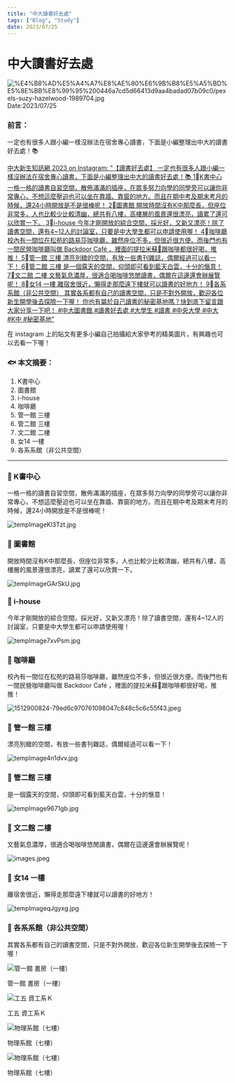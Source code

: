```yaml
---
title: "中大讀書好去處"
tags: ["Blog", "Study"]
date: 2023/07/25
---
```

# 中大讀書好去處
![%E4%B8%AD%E5%A4%A7%E8%AE%80%E6%9B%B8%E5%A5%BD%E5%8E%BB%E8%99%95%200446a7cd5d66413d9aa4badad07b09c0/pexels-suzy-hazelwood-1989704.jpg](https://github.com/NCU-FRESH/2024-blog/blob/main/%E4%B8%AD%E5%A4%A7%E8%AE%80%E6%9B%B8%E5%A5%BD%E5%8E%BB%E8%99%95/pexels-suzy-hazelwood-1989704.jpg?raw=true)
Date:2023/07/25

### 前言：

一定也有很多人跟小編一樣沒辦法在宿舍專心讀書，下面是小編整理出中大的讀書好去處！📚

[中大新生知訊網 2023 on Instagram: "【讀書好去處】 一定也有很多人跟小編一樣沒辦法在宿舍專心讀書，下面是小編整理出中大的讀書好去處！📚  1⃣️K書中心     一格一格的讀書自習空間，散佈滿滿的插座，在眾多努力向學的同學旁可以讓你非常專心，不想這麼壓迫也可以坐在靠牆、靠窗的地方。而且在期中考及期末考月的時候，還24小時開放是不是很棒呢！   2⃣️圖書館     開放時間沒有K中那麼長，但座位非常多，人也比較少比較清幽，總共有八樓，高樓層的風景還很漂亮，讀累了還可以欣賞一下。   3⃣️i-house     今年才剛開放的綜合空間，採光好，又新又漂亮！除了讀書空間，還有4~12人的討論室，只要是中大學生都可以申請使用喔！   4⃣️咖啡廳     校內有一間位在松苑的路易莎咖啡廳，雖然座位不多，但很近很方便。而後門也有一間民營咖啡廳叫做 Backdoor Café ，裡面的提拉米蘇🍰跟咖啡都很好喝，推推！   5⃣️管一館 三樓     漂亮別緻的空間，有放一些書刊雜誌，偶爾經過可以看一下！   6⃣️管二館 三樓     是一個露天的空間，仰頭即可看到藍天白雲，十分的愜意！   7⃣️文二館 二樓     文藝氣息濃厚，很適合喝咖啡悠閒讀書，偶爾在這邊還會辦展覽呢！   8⃣️女14 一樓     離宿舍很近，懶得走那麼遠下樓就可以讀書的好地方！   9⃣️各系系館（非公共空間）     其實各系都有自己的讀書空間，只是不對外開放，歡迎各位新生開學後去探險一下喔！  你也有屬於自己讀書的秘密基地嗎？快到底下留言跟大家分享一下吧！  #中大圖書館 #讀書好去處 #大學生 #讀書 #中央大學 #中大 #K中 #秘密基地"](https://www.instagram.com/p/Cu84aSXrWl-/?utm_source=ig_web_copy_link&igshid=MzRlODBiNWFlZA==)

在 instagram 上的貼文有更多小編自己拍攝給大家參考的精美圖片，有興趣也可以去看一下喔！

### 🐟 本文摘要：

1. K書中心
2. 圖書館
3. i-house
4. 咖啡廳
5. 管一館 三樓
6. 管二館 三樓
7. 文二館 二樓
8. 女14 一樓
9. 各系系館（非公共空間）

---

### 📖 K書中心

一格一格的讀書自習空間，散佈滿滿的插座，在眾多努力向學的同學旁可以讓你非常專心，不想這麼壓迫也可以坐在靠牆、靠窗的地方。而且在期中考及期末考月的時候，還24小時開放是不是很棒呢！

![tempImageKl3Tzt.jpg](https://github.com/NCU-FRESH/2024-blog/blob/main/%E4%B8%AD%E5%A4%A7%E8%AE%80%E6%9B%B8%E5%A5%BD%E5%8E%BB%E8%99%95/tempImageKl3Tzt.jpg?raw=true)

### 📖 圖書館

開放時間沒有K中那麼長，但座位非常多，人也比較少比較清幽，總共有八樓，高樓層的風景還很漂亮，讀累了還可以欣賞一下。

![tempImageGArSkU.jpg](https://github.com/NCU-FRESH/2024-blog/blob/main/%E4%B8%AD%E5%A4%A7%E8%AE%80%E6%9B%B8%E5%A5%BD%E5%8E%BB%E8%99%95/tempImageGArSkU.jpg?raw=true)

### 📖 i-house

今年才剛開放的綜合空間，採光好，又新又漂亮！除了讀書空間，還有4~12人的討論室，只要是中大學生都可以申請使用喔！

![tempImage7xvPsm.jpg](https://github.com/NCU-FRESH/2024-blog/blob/main/%E4%B8%AD%E5%A4%A7%E8%AE%80%E6%9B%B8%E5%A5%BD%E5%8E%BB%E8%99%95/tempImage7xvPsm.jpg?raw=true)

### 📖 咖啡廳

校內有一間位在松苑的路易莎咖啡廳，雖然座位不多，但很近很方便。而後門也有一間民營咖啡廳叫做 Backdoor Café ，裡面的提拉米蘇🍰跟咖啡都很好喝，推推！

![1512900824-79ed6c970761098047c848c5c6c55f43.jpeg](https://github.com/NCU-FRESH/2024-blog/blob/main/%E4%B8%AD%E5%A4%A7%E8%AE%80%E6%9B%B8%E5%A5%BD%E5%8E%BB%E8%99%95/1512900824-79ed6c970761098047c848c5c6c55f43.jpeg?raw=true)

### 📖 管一館 三樓

漂亮別緻的空間，有放一些書刊雜誌，偶爾經過可以看一下！

![tempImage4n1dvv.jpg](https://github.com/NCU-FRESH/2024-blog/blob/main/%E4%B8%AD%E5%A4%A7%E8%AE%80%E6%9B%B8%E5%A5%BD%E5%8E%BB%E8%99%95/tempImage4n1dvv.jpg?raw=true)

### 📖 管二館 三樓

是一個露天的空間，仰頭即可看到藍天白雲，十分的愜意！

![tempImage9671gb.jpg](https://github.com/NCU-FRESH/2024-blog/blob/main/%E4%B8%AD%E5%A4%A7%E8%AE%80%E6%9B%B8%E5%A5%BD%E5%8E%BB%E8%99%95/tempImage9671gb.jpg?raw=true)

### 📖 文二館 二樓

文藝氣息濃厚，很適合喝咖啡悠閒讀書，偶爾在這邊還會辦展覽呢！

![images.jpeg](https://github.com/NCU-FRESH/2024-blog/blob/main/%E4%B8%AD%E5%A4%A7%E8%AE%80%E6%9B%B8%E5%A5%BD%E5%8E%BB%E8%99%95/images.jpeg?raw=true)

### 📖 女14 一樓

離宿舍很近，懶得走那麼遠下樓就可以讀書的好地方！

![tempImageqJgyxg.jpg](https://github.com/NCU-FRESH/2024-blog/blob/main/%E4%B8%AD%E5%A4%A7%E8%AE%80%E6%9B%B8%E5%A5%BD%E5%8E%BB%E8%99%95/tempImageqJgyxg.jpg?raw=true)

### 📖 各系系館（非公共空間）

其實各系都有自己的讀書空間，只是不對外開放，歡迎各位新生開學後去探險一下喔！

![管一館 書房（一樓）](https://github.com/NCU-FRESH/2024-blog/blob/main/%E4%B8%AD%E5%A4%A7%E8%AE%80%E6%9B%B8%E5%A5%BD%E5%8E%BB%E8%99%95/20220726012715637.jpeg?raw=true)

管一館 書房（一樓）

![工五 資工系Ｋ](https://github.com/NCU-FRESH/2024-blog/blob/main/%E4%B8%AD%E5%A4%A7%E8%AE%80%E6%9B%B8%E5%A5%BD%E5%8E%BB%E8%99%95/169137969_2582847342016323_6202075042051837153_n.jpeg?raw=true)

工五 資工系Ｋ

![物理系館（七樓）](https://github.com/NCU-FRESH/2024-blog/blob/main/%E4%B8%AD%E5%A4%A7%E8%AE%80%E6%9B%B8%E5%A5%BD%E5%8E%BB%E8%99%95/156415737_429623098252426_3587133400830611301_n-1-e1614786189242.jpeg?raw=true)

物理系館（七樓）

![物理系館（七樓）](https://github.com/NCU-FRESH/2024-blog/blob/main/%E4%B8%AD%E5%A4%A7%E8%AE%80%E6%9B%B8%E5%A5%BD%E5%8E%BB%E8%99%95/153373754_767725853950283_8759862765614021225_n-scaled.jpeg?raw=true)

物理系館（七樓）
